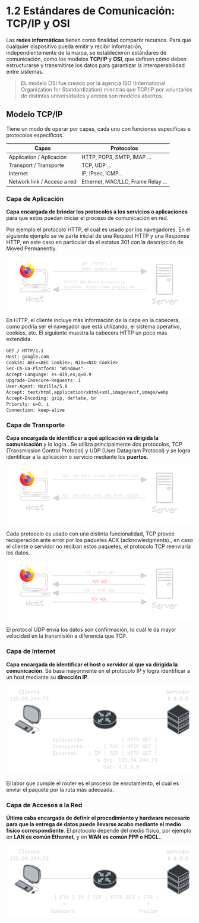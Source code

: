 # 1.2 Estándares de Comunicación: TCP/IP y OSI

Las **redes informáticas** tienen como finalidad compartir recursos. Para que cualquier dispositivo pueda emitir y recibir información, independientemente de la marca, se establecieron estándares de comunicación, como los modelos **TCP/IP** y **OSI**, que definen cómo deben estructurarse y transmitirse los datos para garantizar la interoperabilidad entre sistemas.

> EL modelo OSI fue creado por la agencia ISO (International Organization for Standardization) mientras que TCP/IP por voluntarios de distintas universidades y ambos son modelos abiertos.

## Modelo TCP/IP

Tiene un modo de operar por capas, cada uno con funciones específicas e protocolos específicos.

| Capas                       | Protocolos                         |
| --------------------------- | ---------------------------------- |
| Application / Aplicación    | HTTP, POP3, SMTP, IMAP ...         |
| Transport / Transporte      | TCP, UDP ...                       |
| Internet                    | IP, IPsec, ICMP...                 |
| Network link / Acceso a red | Ethernet, MAC/LLC, Frame Relay ... |

### Capa de Aplicación

**Capa encargada de brindar los protocolos a los servicios o aplicaciones** para que estos puedan iniciar el proceso de comunicación en red.

Por ejemplo el protocolo HTTP, el cual es usado por los navegadores. En el siguiente ejemplo se ve parte inicial de una Request HTTP y una Response HTTP, en este caso en particular da el estatus 301 con la descripción de Moved Permanently. 

![Solicitud HTTP básica](./img/Solicitud-HTTP-básica.png)
En HTTP, el cliente incluye más información de la capa en la cabecera, como podría ser el navegador que está utilizando, el sistema operativo, cookies, etc. El siguiente muestra la cabecera HTTP un poco más extendida.

``` HTTP
GET / HTTP/1.1
Host: google.com
Cookie: AEC=<AEC Cookie>; NID=<NID Cookie>
Sec-Ch-Ua-Platform: "Windows"
Accept-Language: es-419,es;q=0.9
Upgrade-Insecure-Requests: 1
User-Agent: Mozilla/5.0
Accept: text/html,application/xhtml+xml,image/avif,image/webp
Accept-Encoding: gzip, deflate, br
Priority: u=0, i
Connection: keep-alive
```

### Capa de Transporte

**Capa encargada de identificar a qué aplicación va dirigida la comunicación** y lo logra . Se utiliza principalmente dos protocolos, TCP (Transmission Control Protocol) y UDP (User Datagram Protocol) y se logra identificar a la aplicación o servicio mediante los **puertos**.

![Puertos en segmentos TCP](./img/Puertos-en-segmentos-TCP.png)

Cada protocolo es usado con una distinta funcionalidad, TCP provee recuperación ante error por los paquetes ACK (acknowledgments)., en caso el cliente o servidor no reciban estos paquetes, el protocolo TCP reenviaría los datos.

![Paquetes ACK](./img/Paquetes-ACK.png)

El protocol UDP envía los datos son confirmación, lo cuál le da mayor velocidad en la transmisión a diferencia que TCP.

### Capa de Internet

**Capa encargada de identificar el host o servidor al que va dirigida la comunicación**. Se basa mayormente en el protocolo IP y logra identificar a un host mediante su **dirección IP**.

![Paquete de Internet básico](./img/Paquete-de-Internet-básico.png)

El labor que cumple el router es el proceso de enrutamiento, el cual es enviar el paquete por la ruta más adecuada.

### Capa de Accesos a la Red

**Última caba encargada de definir el procedimiento y hardware necesario para que la entrega de datos puede llevarse acabo mediante el medio físico correspondiente**. El protocolo depende del medio físico, por ejemplo en **LAN es común Ethernet**, y en **WAN es común PPP o HDCL**..

![Trama Ethernet básico](./img/Trama-Ethernet-básico.png)

